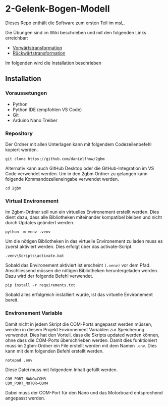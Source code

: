 # 2-Gelenk-Bogen-Modell
Dieses Repo enthält die Software zum ersten Teil im msL.

Die Übungen sind im Wiki beschrieben und mit den folgenden Links erreichbar:
- [Vorwärtstransformation](https://github.com/danielfhnw/2gbm/wiki/%C3%9Cbungen#vorw%C3%A4rts-kinematik)
- [Rückwärtstransformation](https://github.com/danielfhnw/2gbm/wiki/%C3%9Cbungen#r%C3%BCckw%C3%A4rtstransformation)

Im folgenden wird die Installation beschrieben

## Installation 

### Voraussetungen
- Python
- Python IDE (empfohlen VS Code)
- Git
- Arduino Nano Treiber

### Repository
Der Ordner mit allen Unterlagen kann mit folgendem Codezeilenbefehl kopiert werden.
```
git clone https://github.com/danielfhnw/2gbm
```
Alternativ kann auch GitHub Desktop oder die GitHub-Integration im VS Code verwendet werden.
Um in den 2gbm Ordner zu gelangen kann folgende Kommandozeileneingabe verwendet werden.
```
cd 2gbm
```

### Virtual Environement
Im 2gbm-Ordner soll nun ein virtuelles Environement erstellt werden. Dies dient dazu, dass alle Bibliotheken miteinander kompatibel bleiben und nicht durch Updates geändert werden.
```
python -m venv .venv
```
Um die nötigen Bibliotheken in das virtuelle Environement zu laden muss es zuerst aktiviert werden. Dies erfolgt über das activate-Script.
```
.venv\Scripts\activate.bat
```
Sobald das Environement aktiviert ist erscheint `(.venv)` vor dem Pfad.
Anschliessend müssen die nötigen Bibliotheken heruntergeladen werden. Dazu wird der folgende Befehl verwendet.
```
pip install -r requirements.txt
```
Sobald alles erfolgreich installiert wurde, ist das virtuelle Environement bereit.

### Environement Variable
Damit nicht in jedem Skript die COM-Ports angepasst werden müssen, werden in diesem Projekt Environement Variablen zur Speicherung verwendet. Dies hat den Vorteil, dass die Skripts updated werden können, ohne dass die COM-Ports überschrieben werden. Damit dies funktioniert muss im 2gbm-Ordner ein File erstellt werden mit dem Namen `.env`. Dies kann mit dem folgenden Befehl erstellt werden.
```
notepad .env
```
Diese Datei muss mit folgendem Inhalt gefüllt werden.
```
COM_PORT_NANO=COM3
COM_PORT_MOTOR=COM4
```
Dabei muss der COM-Port für den Nano und das Motorboard entsprechend angepasst werden.
